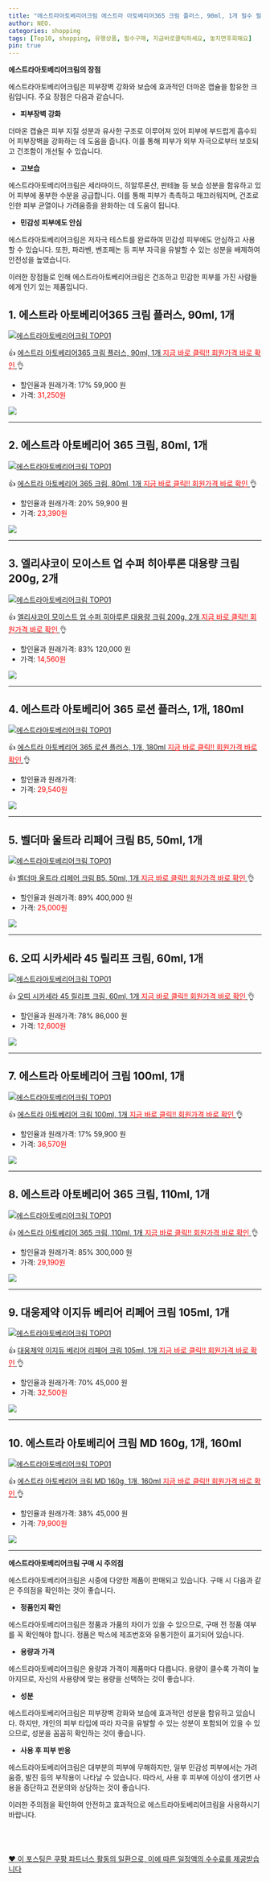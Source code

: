 ```yaml
---
title: "에스트라아토베리어크림 에스트라 아토베리어365 크림 플러스, 90ml, 1개 필수 필요 추천 제품 비교 최저 가격 비교 장점 구매 후기 구매평"
author: NEO.
categories: shopping
tags: [Top10, shopping, 유행상품, 필수구매, 지금바로클릭하세요, 놓치면후회해요]
pin: true
---
```

**에스트라아토베리어크림의 장점**

에스트라아토베리어크림은 피부장벽 강화와 보습에 효과적인 더마온 캡슐을 함유한 크림입니다. 주요 장점은 다음과 같습니다.

* **피부장벽 강화**

더마온 캡슐은 피부 지질 성분과 유사한 구조로 이루어져 있어 피부에 부드럽게 흡수되어 피부장벽을 강화하는 데 도움을 줍니다. 이를 통해 피부가 외부 자극으로부터 보호되고 건조함이 개선될 수 있습니다.

* **고보습**

에스트라아토베리어크림은 세라마이드, 히알루론산, 판테놀 등 보습 성분을 함유하고 있어 피부에 풍부한 수분을 공급합니다. 이를 통해 피부가 촉촉하고 매끄러워지며, 건조로 인한 피부 균열이나 가려움증을 완화하는 데 도움이 됩니다.

* **민감성 피부에도 안심**

에스트라아토베리어크림은 저자극 테스트를 완료하여 민감성 피부에도 안심하고 사용할 수 있습니다. 또한, 파라벤, 벤조페논 등 피부 자극을 유발할 수 있는 성분을 배제하여 안전성을 높였습니다.

이러한 장점들로 인해 에스트라아토베리어크림은 건조하고 민감한 피부를 가진 사람들에게 인기 있는 제품입니다.

   

## 1. 에스트라 아토베리어365 크림 플러스, 90ml, 1개

[![에스트라아토베리어크림 TOP01](https://thumbnail6.coupangcdn.com/thumbnails/remote/490x490ex/image/retail/images/3017953017724872-96fdd813-e1bf-4673-91bd-9db72e6dcb70.jpg)](https://link.coupang.com/re/AFFSDP?lptag=AF3617701&subid=GithubCoopas&pageKey=6249008831&traceid=V0-153&itemId=12656558190&vendorItemId=79923886105)


👍 [에스트라 아토베리어365 크림 플러스, 90ml, 1개 <font color=red> 지금 바로 클릭!! 회원가격 바로 확인 </font> ](https://link.coupang.com/re/AFFSDP?lptag=AF3617701&subid=GithubCoopas&pageKey=6249008831&traceid=V0-153&itemId=12656558190&vendorItemId=79923886105) 👌 


- 할인율과 원래가격: 17%  59,900   원
- 가격: <span style='color:red'>31,250원</span>

[![](/discount_price.png)](https://link.coupang.com/re/AFFSDP?lptag=AF3617701&subid=GithubCoopas&pageKey=6249008831&traceid=V0-153&itemId=12656558190&vendorItemId=79923886105)

---


   

## 2. 에스트라 아토베리어 365 크림, 80ml, 1개

[![에스트라아토베리어크림 TOP01](https://thumbnail6.coupangcdn.com/thumbnails/remote/490x490ex/image/vendor_inventory/2ec0/95d6d045f89ea3767db008b45a9fa507a7dd43c5de164c5b70ccf8095e91.png)](https://link.coupang.com/re/AFFSDP?lptag=AF3617701&subid=GithubCoopas&pageKey=7440401895&traceid=V0-153&itemId=8590976817&vendorItemId=87698026252)


👍 [에스트라 아토베리어 365 크림, 80ml, 1개 <font color=red> 지금 바로 클릭!! 회원가격 바로 확인 </font> ](https://link.coupang.com/re/AFFSDP?lptag=AF3617701&subid=GithubCoopas&pageKey=7440401895&traceid=V0-153&itemId=8590976817&vendorItemId=87698026252) 👌 


- 할인율과 원래가격: 20%  59,900   원
- 가격: <span style='color:red'>23,390원</span>

[![](/discount_price.png)](https://link.coupang.com/re/AFFSDP?lptag=AF3617701&subid=GithubCoopas&pageKey=7440401895&traceid=V0-153&itemId=8590976817&vendorItemId=87698026252)

---


   

## 3. 엘리샤코이 모이스트 업 수퍼 히아루론 대용량 크림 200g, 2개

[![에스트라아토베리어크림 TOP01](https://thumbnail8.coupangcdn.com/thumbnails/remote/490x490ex/image/vendor_inventory/318d/ef9b1aac5dc8f523d80950d10b030a142d013600e48b9ff1235955905f16.jpg)](https://link.coupang.com/re/AFFSDP?lptag=AF3617701&subid=GithubCoopas&pageKey=6592814434&traceid=V0-153&itemId=15039916343&vendorItemId=70524619202)


👍 [엘리샤코이 모이스트 업 수퍼 히아루론 대용량 크림 200g, 2개 <font color=red> 지금 바로 클릭!! 회원가격 바로 확인 </font> ](https://link.coupang.com/re/AFFSDP?lptag=AF3617701&subid=GithubCoopas&pageKey=6592814434&traceid=V0-153&itemId=15039916343&vendorItemId=70524619202) 👌 


- 할인율과 원래가격: 83%  120,000   원
- 가격: <span style='color:red'>14,560원</span>

[![](/discount_price.png)](https://link.coupang.com/re/AFFSDP?lptag=AF3617701&subid=GithubCoopas&pageKey=6592814434&traceid=V0-153&itemId=15039916343&vendorItemId=70524619202)

---


   

## 4. 에스트라 아토베리어 365 로션 플러스, 1개, 180ml

[![에스트라아토베리어크림 TOP01](https://thumbnail10.coupangcdn.com/thumbnails/remote/490x490ex/image/retail/images/4690401835144025-94ad53c9-f9ab-4a5b-ae5e-8985bf1e627b.jpg)](https://link.coupang.com/re/AFFSDP?lptag=AF3617701&subid=GithubCoopas&pageKey=6248925733&traceid=V0-153&itemId=12655849052&vendorItemId=79923189403)


👍 [에스트라 아토베리어 365 로션 플러스, 1개, 180ml <font color=red> 지금 바로 클릭!! 회원가격 바로 확인 </font> ](https://link.coupang.com/re/AFFSDP?lptag=AF3617701&subid=GithubCoopas&pageKey=6248925733&traceid=V0-153&itemId=12655849052&vendorItemId=79923189403) 👌 


- 할인율과 원래가격: 
- 가격: <span style='color:red'>29,540원</span>

[![](/discount_price.png)](https://link.coupang.com/re/AFFSDP?lptag=AF3617701&subid=GithubCoopas&pageKey=6248925733&traceid=V0-153&itemId=12655849052&vendorItemId=79923189403)

---


   

## 5. 벨더마 울트라 리페어 크림 B5, 50ml, 1개

[![에스트라아토베리어크림 TOP01](https://thumbnail10.coupangcdn.com/thumbnails/remote/490x490ex/image/vendor_inventory/1f1c/eb26aa58e2577f6108bca474251a87013a9ac6f865c0e414d8f22862bc01.jpg)](https://link.coupang.com/re/AFFSDP?lptag=AF3617701&subid=GithubCoopas&pageKey=1553337996&traceid=V0-153&itemId=2656956670&vendorItemId=4783348209)


👍 [벨더마 울트라 리페어 크림 B5, 50ml, 1개 <font color=red> 지금 바로 클릭!! 회원가격 바로 확인 </font> ](https://link.coupang.com/re/AFFSDP?lptag=AF3617701&subid=GithubCoopas&pageKey=1553337996&traceid=V0-153&itemId=2656956670&vendorItemId=4783348209) 👌 


- 할인율과 원래가격: 89%  400,000   원
- 가격: <span style='color:red'>25,000원</span>

[![](/discount_price.png)](https://link.coupang.com/re/AFFSDP?lptag=AF3617701&subid=GithubCoopas&pageKey=1553337996&traceid=V0-153&itemId=2656956670&vendorItemId=4783348209)

---


   

## 6. 오띠 시카세라 45 릴리프 크림, 60ml, 1개

[![에스트라아토베리어크림 TOP01](https://thumbnail10.coupangcdn.com/thumbnails/remote/490x490ex/image/retail/images/2020/09/14/20/0/b8ef86b6-8e26-4d54-90eb-7158cabbfab1.jpg)](https://link.coupang.com/re/AFFSDP?lptag=AF3617701&subid=GithubCoopas&pageKey=2208684861&traceid=V0-153&itemId=3758788531&vendorItemId=71743887212)


👍 [오띠 시카세라 45 릴리프 크림, 60ml, 1개 <font color=red> 지금 바로 클릭!! 회원가격 바로 확인 </font> ](https://link.coupang.com/re/AFFSDP?lptag=AF3617701&subid=GithubCoopas&pageKey=2208684861&traceid=V0-153&itemId=3758788531&vendorItemId=71743887212) 👌 


- 할인율과 원래가격: 78%  86,000   원
- 가격: <span style='color:red'>12,600원</span>

[![](/discount_price.png)](https://link.coupang.com/re/AFFSDP?lptag=AF3617701&subid=GithubCoopas&pageKey=2208684861&traceid=V0-153&itemId=3758788531&vendorItemId=71743887212)

---


   

## 7. 에스트라 아토베리어 크림 100ml, 1개

[![에스트라아토베리어크림 TOP01](https://thumbnail7.coupangcdn.com/thumbnails/remote/490x490ex/image/vendor_inventory/06d4/4392d8504ea4d95e67280325300ae7b89fca328002a7565a3cff96922715.png)](https://link.coupang.com/re/AFFSDP?lptag=AF3617701&subid=GithubCoopas&pageKey=6617003026&traceid=V0-153&itemId=15028728832&vendorItemId=87925133475)


👍 [에스트라 아토베리어 크림 100ml, 1개 <font color=red> 지금 바로 클릭!! 회원가격 바로 확인 </font> ](https://link.coupang.com/re/AFFSDP?lptag=AF3617701&subid=GithubCoopas&pageKey=6617003026&traceid=V0-153&itemId=15028728832&vendorItemId=87925133475) 👌 


- 할인율과 원래가격: 17%  59,900   원
- 가격: <span style='color:red'>36,570원</span>

[![](/discount_price.png)](https://link.coupang.com/re/AFFSDP?lptag=AF3617701&subid=GithubCoopas&pageKey=6617003026&traceid=V0-153&itemId=15028728832&vendorItemId=87925133475)

---


   

## 8. 에스트라 아토베리어 365 크림, 110ml, 1개

[![에스트라아토베리어크림 TOP01](https://thumbnail8.coupangcdn.com/thumbnails/remote/490x490ex/image/vendor_inventory/c8f8/7057d82e2290314b83030b0fbfd91aa0ef4d1cae69e3365ad0c123f84e57.jpg)](https://link.coupang.com/re/AFFSDP?lptag=AF3617701&subid=GithubCoopas&pageKey=7440401895&traceid=V0-153&itemId=19346205823&vendorItemId=86459575684)


👍 [에스트라 아토베리어 365 크림, 110ml, 1개 <font color=red> 지금 바로 클릭!! 회원가격 바로 확인 </font> ](https://link.coupang.com/re/AFFSDP?lptag=AF3617701&subid=GithubCoopas&pageKey=7440401895&traceid=V0-153&itemId=19346205823&vendorItemId=86459575684) 👌 


- 할인율과 원래가격: 85%  300,000   원
- 가격: <span style='color:red'>29,190원</span>

[![](/discount_price.png)](https://link.coupang.com/re/AFFSDP?lptag=AF3617701&subid=GithubCoopas&pageKey=7440401895&traceid=V0-153&itemId=19346205823&vendorItemId=86459575684)

---


   

## 9. 대웅제약 이지듀 베리어 리페어 크림 105ml, 1개

[![에스트라아토베리어크림 TOP01](https://thumbnail7.coupangcdn.com/thumbnails/remote/490x490ex/image/vendor_inventory/33df/fc9090874dde573ba8155bb7955555235482b936862af08685f0ace6f9ab.jpg)](https://link.coupang.com/re/AFFSDP?lptag=AF3617701&subid=GithubCoopas&pageKey=7670453398&traceid=V0-153&itemId=20460423496&vendorItemId=87359427879)


👍 [대웅제약 이지듀 베리어 리페어 크림 105ml, 1개 <font color=red> 지금 바로 클릭!! 회원가격 바로 확인 </font> ](https://link.coupang.com/re/AFFSDP?lptag=AF3617701&subid=GithubCoopas&pageKey=7670453398&traceid=V0-153&itemId=20460423496&vendorItemId=87359427879) 👌 


- 할인율과 원래가격: 70%  45,000   원
- 가격: <span style='color:red'>32,500원</span>

[![](/discount_price.png)](https://link.coupang.com/re/AFFSDP?lptag=AF3617701&subid=GithubCoopas&pageKey=7670453398&traceid=V0-153&itemId=20460423496&vendorItemId=87359427879)

---


   

## 10. 에스트라 아토베리어 크림 MD 160g, 1개, 160ml

[![에스트라아토베리어크림 TOP01](https://thumbnail9.coupangcdn.com/thumbnails/remote/490x490ex/image/vendor_inventory/12c7/bb26238faf02dbcd3792c98b7478135842b516aebae1e89dcb8e904de78d.jpg)](https://link.coupang.com/re/AFFSDP?lptag=AF3617701&subid=GithubCoopas&pageKey=6617003026&traceid=V0-153&itemId=17296077541&vendorItemId=84467016375)


👍 [에스트라 아토베리어 크림 MD 160g, 1개, 160ml <font color=red> 지금 바로 클릭!! 회원가격 바로 확인 </font> ](https://link.coupang.com/re/AFFSDP?lptag=AF3617701&subid=GithubCoopas&pageKey=6617003026&traceid=V0-153&itemId=17296077541&vendorItemId=84467016375) 👌 


- 할인율과 원래가격: 38%  45,000   원
- 가격: <span style='color:red'>79,900원</span>

[![](/discount_price.png)](https://link.coupang.com/re/AFFSDP?lptag=AF3617701&subid=GithubCoopas&pageKey=6617003026&traceid=V0-153&itemId=17296077541&vendorItemId=84467016375)

---
**에스트라아토베리어크림 구매 시 주의점**

에스트라아토베리어크림은 시중에 다양한 제품이 판매되고 있습니다. 구매 시 다음과 같은 주의점을 확인하는 것이 좋습니다.

* **정품인지 확인**

에스트라아토베리어크림은 정품과 가품의 차이가 있을 수 있으므로, 구매 전 정품 여부를 꼭 확인해야 합니다. 정품은 박스에 제조번호와 유통기한이 표기되어 있습니다.

* **용량과 가격**

에스트라아토베리어크림은 용량과 가격이 제품마다 다릅니다. 용량이 클수록 가격이 높아지므로, 자신의 사용량에 맞는 용량을 선택하는 것이 좋습니다.

* **성분**

에스트라아토베리어크림은 피부장벽 강화와 보습에 효과적인 성분을 함유하고 있습니다. 하지만, 개인의 피부 타입에 따라 자극을 유발할 수 있는 성분이 포함되어 있을 수 있으므로, 성분을 꼼꼼히 확인하는 것이 좋습니다.

* **사용 후 피부 반응**

에스트라아토베리어크림은 대부분의 피부에 무해하지만, 일부 민감성 피부에서는 가려움증, 발진 등의 부작용이 나타날 수 있습니다. 따라서, 사용 후 피부에 이상이 생기면 사용을 중단하고 전문의와 상담하는 것이 좋습니다.

이러한 주의점을 확인하여 안전하고 효과적으로 에스트라아토베리어크림을 사용하시기 바랍니다.<br><br><br><br><br> [ ❤  이 포스팅은 쿠팡 파트너스 활동의 일환으로, 이에 따른 일정액의 수수료를 제공받습니다](https://link.coupang.com/a/bcEFyh)